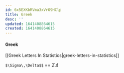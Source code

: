 ```yaml
---
id: 6x5EXKbRVma3xVrO9HClp
title: Greek
desc: ''
updated: 1641408864615
created: 1641408864615
---
```


#### Greek

[[Greek Letters In Statistics|greek-letters-in-statistics]]

`$\Sigma\,\Delta$$` == $\Sigma\,\Delta$
